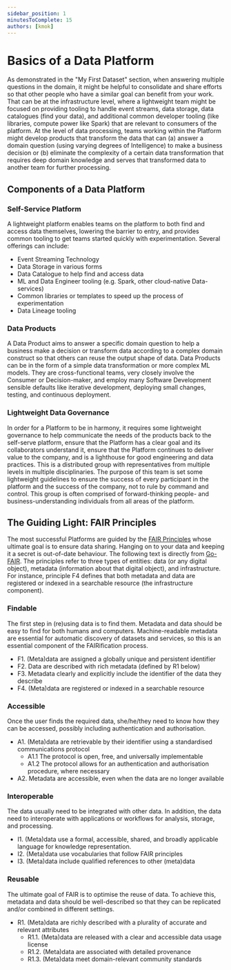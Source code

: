 ```yaml
---
sidebar_position: 1
minutesToComplete: 15
authors: [kmok]
---
```


# Basics of a Data Platform
As demonstrated in the "My First Dataset" section, when answering multiple questions in the domain, it might be helpful to consolidate and share efforts so that other people who have a similar goal can benefit from your work. That can be at the infrastructure level, where a lightweight team might be focused on providing tooling to handle event streams, data storage, data catalogues (find your data), and additional common developer tooling (like libraries, compute power like Spark) that are relevant to consumers of the platform. At the level of data processing, teams working within the Platform might develop products that transform the data that can (a) answer a domain question (using varying degrees of Intelligence) to make a business decision or (b) eliminate the complexity of a certain data transformation that requires deep domain knowledge and serves that transformed data to another team for further processing.

## Components of a Data Platform
### Self-Service Platform
A lightweight platform enables teams on the platform to both find and access data themselves, lowering the barrier to entry, and provides common tooling to get teams started quickly with experimentation. Several offerings can include:

* Event Streaming Technology
* Data Storage in various forms
* Data Catalogue to help find and access data
* ML and Data Engineer tooling (e.g. Spark, other cloud-native Data-services)
* Common libraries or templates to speed up the process of experimentation
* Data Lineage tooling

### Data Products
A Data Product aims to answer a specific domain question to help a business make a decision or transform data according to a complex domain construct so that others can reuse the output shape of data. Data Products can be in the form of a simple data transformation or more complex ML models. They are cross-functional teams, very closely involve the Consumer or Decision-maker, and employ many Software Development sensible defaults like iterative development, deploying small changes, testing, and continuous deployment.

### Lightweight Data Governance
In order for a Platform to be in harmony, it requires some lightweight governance to help communicate the needs of the products back to the self-serve platform, ensure that the Platform has a clear goal and its collaborators understand it, ensure that the Platform continues to deliver value to the company, and is a lighthouse for good engineering and data practices. This is a distributed group with representatives from multiple levels in multiple disciplinaries. The purpose of this team is set some lightweight guidelines to ensure the success of every participant in the platform and the success of the company, not to rule by command and control. This group is often comprised of forward-thinking people- and business-understanding individuals from all areas of the platform.

## The Guiding Light: FAIR Principles
The most successful Platforms are guided by the [FAIR Principles](https://www.go-fair.org/fair-principles/) whose ultimate goal is to ensure data sharing. Hanging on to your data and keeping it a secret is out-of-date behaviour. The following text is directly from [Go-FAIR](https://www.go-fair.org/fair-principles/). The principles refer to three types of entities: data (or any digital object), metadata (information about that digital object), and infrastructure. For instance, principle F4 defines that both metadata and data are registered or indexed in a searchable resource (the infrastructure component).

### Findable
The first step in (re)using data is to find them. Metadata and data should be easy to find for both humans and computers. Machine-readable metadata are essential for automatic discovery of datasets and services, so this is an essential component of the FAIRification process.

* F1. (Meta)data are assigned a globally unique and persistent identifier
* F2. Data are described with rich metadata (defined by R1 below)
* F3. Metadata clearly and explicitly include the identifier of the data they describe 
* F4. (Meta)data are registered or indexed in a searchable resource

### Accessible
Once the user finds the required data, she/he/they need to know how they can be accessed, possibly including authentication and authorisation.

* A1. (Meta)data are retrievable by their identifier using a standardised communications protocol
  * A1.1 The protocol is open, free, and universally implementable
  * A1.2 The protocol allows for an authentication and authorisation procedure, where necessary
* A2. Metadata are accessible, even when the data are no longer available

### Interoperable
The data usually need to be integrated with other data. In addition, the data need to interoperate with applications or workflows for analysis, storage, and processing.

* I1. (Meta)data use a formal, accessible, shared, and broadly applicable language for knowledge representation.
* I2. (Meta)data use vocabularies that follow FAIR principles
* I3. (Meta)data include qualified references to other (meta)data

### Reusable
The ultimate goal of FAIR is to optimise the reuse of data. To achieve this, metadata and data should be well-described so that they can be replicated and/or combined in different settings.

* R1. (Meta)data are richly described with a plurality of accurate and relevant attributes
  * R1.1. (Meta)data are released with a clear and accessible data usage license
  * R1.2. (Meta)data are associated with detailed provenance
  * R1.3. (Meta)data meet domain-relevant community standards